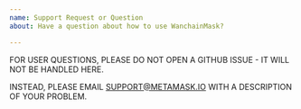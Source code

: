 ```yaml
---
name: Support Request or Question
about: Have a question about how to use WanchainMask?

---
```


FOR USER QUESTIONS, PLEASE DO NOT OPEN A GITHUB ISSUE - IT WILL NOT BE HANDLED HERE.

INSTEAD, PLEASE EMAIL SUPPORT@METAMASK.IO WITH A DESCRIPTION OF YOUR PROBLEM.
